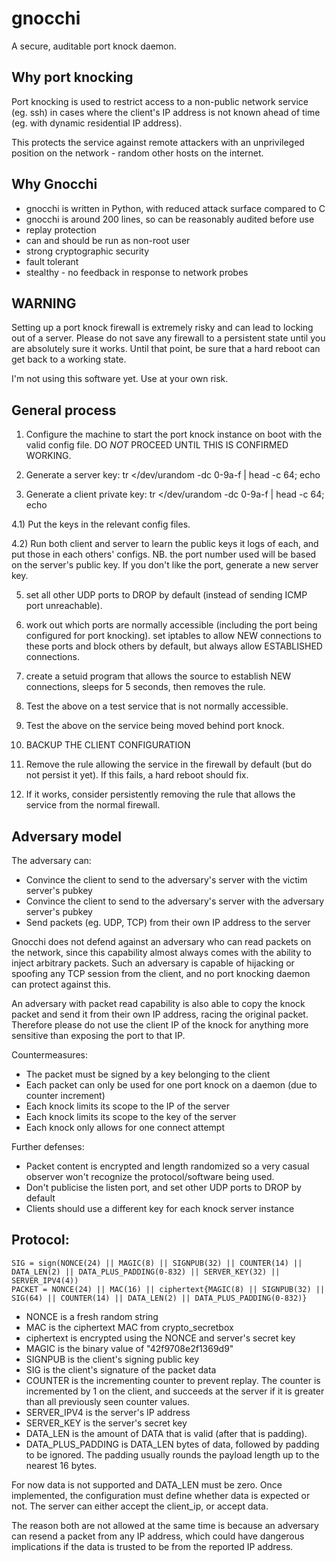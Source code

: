 # gnocchi

A secure, auditable port knock daemon.

## Why port knocking

Port knocking is used to restrict access to a non-public network
service (eg. ssh) in cases where the client's IP address is not known
ahead of time (eg. with dynamic residential IP address).

This protects the service against remote attackers with an
unprivileged position on the network - random other hosts on the
internet.

## Why Gnocchi

 * gnocchi is written in Python, with reduced attack surface compared to C
 * gnocchi is around 200 lines, so can be reasonably audited before use
 * replay protection
 * can and should be run as non-root user
 * strong cryptographic security
 * fault tolerant
 * stealthy - no feedback in response to network probes

## WARNING

Setting up a port knock firewall is extremely risky and can lead to
locking out of a server. Please do not save any firewall to a
persistent state until you are absolutely sure it works. Until that
point, be sure that a hard reboot can get back to a working state.

I'm not using this software yet. Use at your own risk.

## General process

1) Configure the machine to start the port knock instance on boot with
the valid config file. DO *NOT* PROCEED UNTIL THIS IS CONFIRMED
WORKING.

2) Generate a server key:  tr </dev/urandom -dc 0-9a-f | head -c 64; echo

3) Generate a client private key:  tr </dev/urandom -dc 0-9a-f | head -c 64; echo

4.1) Put the keys in the relevant config files.

4.2) Run both client and server to learn the public keys it logs of each, and
put those in each others' configs. NB. the port number used will be based on
the server's public key. If you don't like the port, generate a new server key.


5) set all other UDP ports to DROP by default (instead of sending ICMP
port unreachable).

6) work out which ports are normally accessible (including the port
being configured for port knocking). set iptables to allow NEW
connections to these ports and block others by default, but always
allow ESTABLISHED connections.

7) create a setuid program that allows the source to establish NEW
connections, sleeps for 5 seconds, then removes the rule.

8) Test the above on a test service that is not normally accessible.

9) Test the above on the service being moved behind port knock.

10) BACKUP THE CLIENT CONFIGURATION

11) Remove the rule allowing the service in the firewall by default
(but do not persist it yet). If this fails, a hard reboot should fix.

12) If it works, consider persistently removing the rule that allows
the service from the normal firewall.

## Adversary model

The adversary can:
 * Convince the client to send to the adversary's server with the victim server's pubkey
 * Convince the client to send to the adversary's server with the adversary server's pubkey
 * Send packets (eg. UDP, TCP) from their own IP address to the server

Gnocchi does not defend against an adversary who can read packets on
the network, since this capability almost always comes with the
ability to inject arbitrary packets. Such an adversary is capable of
hijacking or spoofing any TCP session from the client, and no port
knocking daemon can protect against this.

An adversary with packet read capability is also able to copy the
knock packet and send it from their own IP address, racing the
original packet. Therefore please do not use the client IP of the
knock for anything more sensitive than exposing the port to that IP.

Countermeasures:
 * The packet must be signed by a key belonging to the client
 * Each packet can only be used for one port knock on a daemon (due to counter increment)
 * Each knock limits its scope to the IP of the server
 * Each knock limits its scope to the key of the server
 * Each knock only allows for one connect attempt

Further defenses:
 * Packet content is encrypted and length randomized so a very casual
   observer won't recognize the protocol/software being used.
 * Don't publicise the listen port, and set other UDP ports to DROP by default
 * Clients should use a different key for each knock server instance

## Protocol:


```
SIG = sign(NONCE(24) || MAGIC(8) || SIGNPUB(32) || COUNTER(14) || DATA_LEN(2) || DATA_PLUS_PADDING(0-832) || SERVER_KEY(32) || SERVER_IPV4(4))
PACKET = NONCE(24) || MAC(16) || ciphertext{MAGIC(8) || SIGNPUB(32) || SIG(64) || COUNTER(14) || DATA_LEN(2) || DATA_PLUS_PADDING(0-832)}
```

* NONCE is a fresh random string
* MAC is the ciphertext MAC from crypto_secretbox
* ciphertext is encrypted using the NONCE and server's secret key
* MAGIC is the binary value of "42f9708e2f1369d9"
* SIGNPUB is the client's signing public key
* SIG is the client's signature of the packet data
* COUNTER is the incrementing counter to prevent replay. The counter is incremented by 1 on the client, and succeeds at the server if it is greater than all previously seen counter values.
* SERVER_IPV4 is the server's IP address
* SERVER_KEY is the server's secret key
* DATA_LEN is the amount of DATA that is valid (after that is padding).
* DATA_PLUS_PADDING is DATA_LEN bytes of data, followed by padding to
  be ignored. The padding usually rounds the payload length up to the nearest 16 bytes.

For now data is not supported and DATA_LEN must be zero. Once
implemented, the configuration must define whether data is expected or
not. The server can either accept the client_ip, or accept data.

The reason both are not allowed at the same time is because an
adversary can resend a packet from any IP address, which could have
dangerous implications if the data is trusted to be from the reported
IP address.
